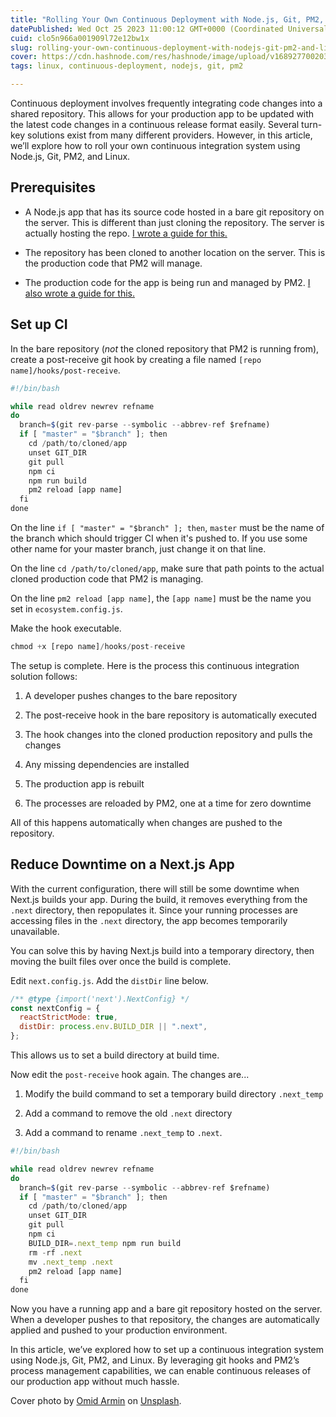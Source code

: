 ```yaml
---
title: "Rolling Your Own Continuous Deployment with Node.js, Git, PM2, and Linux"
datePublished: Wed Oct 25 2023 11:00:12 GMT+0000 (Coordinated Universal Time)
cuid: clo5n966a001909l72e12bw1x
slug: rolling-your-own-continuous-deployment-with-nodejs-git-pm2-and-linux
cover: https://cdn.hashnode.com/res/hashnode/image/upload/v1689277002034/096d65f6-d134-430f-a857-4151f07d39d4.png
tags: linux, continuous-deployment, nodejs, git, pm2

---
```


Continuous deployment involves frequently integrating code changes into a shared repository. This allows for your production app to be updated with the latest code changes in a continuous release format easily. Several turn-key solutions exist from many different providers. However, in this article, we’ll explore how to roll your own continuous integration system using Node.js, Git, PM2, and Linux.

## **Prerequisites**

* A Node.js app that has its source code hosted in a bare git repository on the server. This is different than just cloning the repository. The server is actually hosting the repo. [I wrote a guide for this.](https://travishorn.com/step-by-step-guide-setting-up-a-git-repository-hosting-server)
    
* The repository has been cloned to another location on the server. This is the production code that PM2 will manage.
    
* The production code for the app is being run and managed by PM2. [I also wrote a guide for this.](https://travishorn.com/how-to-manage-nodejs-processes-with-pm2)
    

## **Set up CI**

In the bare repository (*not* the cloned repository that PM2 is running from), create a post-receive git hook by creating a file named `[repo name]/hooks/post-receive`.

```javascript
#!/bin/bash

while read oldrev newrev refname
do
  branch=$(git rev-parse --symbolic --abbrev-ref $refname)
  if [ "master" = "$branch" ]; then
    cd /path/to/cloned/app
    unset GIT_DIR
    git pull
    npm ci
    npm run build
    pm2 reload [app name]
  fi
done
```

On the line `if [ "master" = "$branch" ]; then`, `master` must be the name of the branch which should trigger CI when it's pushed to. If you use some other name for your master branch, just change it on that line.

On the line `cd /path/to/cloned/app`, make sure that path points to the actual cloned production code that PM2 is managing.

On the line `pm2 reload [app name]`, the `[app name]` must be the name you set in `ecosystem.config.js`.

Make the hook executable.

```javascript
chmod +x [repo name]/hooks/post-receive
```

The setup is complete. Here is the process this continuous integration solution follows:

1. A developer pushes changes to the bare repository
    
2. The post-receive hook in the bare repository is automatically executed
    
3. The hook changes into the cloned production repository and pulls the changes
    
4. Any missing dependencies are installed
    
5. The production app is rebuilt
    
6. The processes are reloaded by PM2, one at a time for zero downtime
    

All of this happens automatically when changes are pushed to the repository.

## **Reduce Downtime on a Next.js App**

With the current configuration, there will still be some downtime when Next.js builds your app. During the build, it removes everything from the `.next` directory, then repopulates it. Since your running processes are accessing files in the `.next` directory, the app becomes temporarily unavailable.

You can solve this by having Next.js build into a temporary directory, then moving the built files over once the build is complete.

Edit `next.config.js`. Add the `distDir` line below.

```javascript
/** @type {import('next').NextConfig} */
const nextConfig = {
  reactStrictMode: true,
  distDir: process.env.BUILD_DIR || ".next",
};
```

This allows us to set a build directory at build time.

Now edit the `post-receive` hook again. The changes are...

1. Modify the build command to set a temporary build directory `.next_temp`
    
2. Add a command to remove the old `.next` directory
    
3. Add a command to rename `.next_temp` to `.next`.
    

```javascript
#!/bin/bash

while read oldrev newrev refname
do
  branch=$(git rev-parse --symbolic --abbrev-ref $refname)
  if [ "master" = "$branch" ]; then
    cd /path/to/cloned/app
    unset GIT_DIR
    git pull
    npm ci
    BUILD_DIR=.next_temp npm run build
    rm -rf .next
    mv .next_temp .next
    pm2 reload [app name]
  fi
done
```

Now you have a running app and a bare git repository hosted on the server. When a developer pushes to that repository, the changes are automatically applied and pushed to your production environment.

In this article, we’ve explored how to set up a continuous integration system using Node.js, Git, PM2, and Linux. By leveraging git hooks and PM2’s process management capabilities, we can enable continuous releases of our production app without much hassle.

Cover photo by [Omid Armin](https://unsplash.com/@omidarmin?utm_source=unsplash&utm_medium=referral&utm_content=creditCopyText) on [Unsplash](https://unsplash.com/photos/a-close-up-of-the-bark-of-a-tree-TjUHcHd6mrc?utm_source=unsplash&utm_medium=referral&utm_content=creditCopyText).